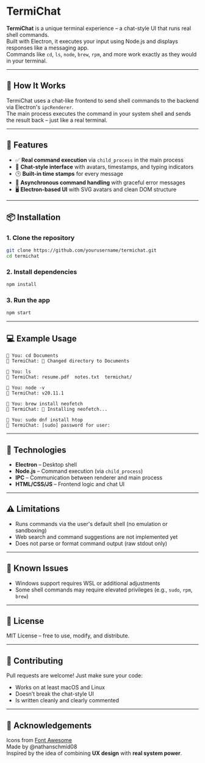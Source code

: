# TermiChat

**TermiChat** is a unique terminal experience – a chat-style UI that runs real shell commands.  
Built with Electron, it executes your input using Node.js and displays responses like a messaging app.  
Commands like `cd`, `ls`, `node`, `brew`, `rpm`, and more work exactly as they would in your terminal.

---

## 🧠 How It Works

TermiChat uses a chat-like frontend to send shell commands to the backend via Electron's `ipcRenderer`.  
The main process executes the command in your system shell and sends the result back – just like a real terminal.

---

## 🚀 Features

- ✅ **Real command execution** via `child_process` in the main process
- 💬 **Chat-style interface** with avatars, timestamps, and typing indicators
- 🕒 **Built-in time stamps** for every message
- 🧠 **Asynchronous command handling** with graceful error messages
- 🖥️ **Electron-based UI** with SVG avatars and clean DOM structure

---

## 📦 Installation

### 1. Clone the repository

```bash
git clone https://github.com/yourusername/termichat.git
cd termichat
```

### 2. Install dependencies

```bash
npm install
```

### 3. Run the app

```bash
npm start
```

---

## 💻 Example Usage

```plaintext
👤 You: cd Documents
🤖 TermiChat: 📂 Changed directory to Documents

👤 You: ls
🤖 TermiChat: resume.pdf  notes.txt  termichat/

👤 You: node -v
🤖 TermiChat: v20.11.1

👤 You: brew install neofetch
🤖 TermiChat: 🍺 Installing neofetch...

👤 You: sudo dnf install htop
🤖 TermiChat: [sudo] password for user:
```

---

## 🔧 Technologies

- **Electron** – Desktop shell
- **Node.js** – Command execution (via `child_process`)
- **IPC** – Communication between renderer and main process
- **HTML/CSS/JS** – Frontend logic and chat UI

---

## ⚠️ Limitations

- Runs commands via the user's default shell (no emulation or sandboxing)
- Web search and command suggestions are not implemented yet
- Does not parse or format command output (raw stdout only)

---

## 🧪 Known Issues

- Windows support requires WSL or additional adjustments
- Some shell commands may require elevated privileges (e.g., `sudo`, `rpm`, `brew`)

---

## 📄 License

MIT License – free to use, modify, and distribute.

---

## 🤝 Contributing

Pull requests are welcome! Just make sure your code:
- Works on at least macOS and Linux
- Doesn’t break the chat-style UI
- Is written cleanly and clearly commented

---

## 👋 Acknowledgements

Icons from [Font Awesome](https://fontawesome.com)  
Made by @nathanschmid08  
Inspired by the idea of combining **UX design** with **real system power**.